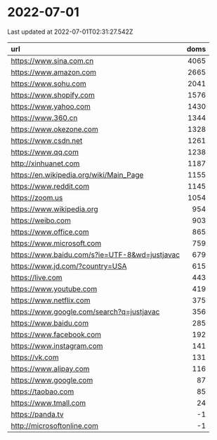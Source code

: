 # 2022-07-01

<!-- BEGIN -->
Last updated at 2022-07-01T02:31:27.542Z

url | doms
:- | -:
https://www.sina.com.cn | 4065
https://www.amazon.com | 2665
https://www.sohu.com | 2041
https://www.shopify.com | 1576
https://www.yahoo.com | 1430
https://www.360.cn | 1344
https://www.okezone.com | 1328
https://www.csdn.net | 1261
https://www.qq.com | 1238
http://xinhuanet.com | 1187
https://en.wikipedia.org/wiki/Main_Page | 1155
https://www.reddit.com | 1145
https://zoom.us | 1054
https://www.wikipedia.org | 954
https://weibo.com | 903
https://www.office.com | 865
https://www.microsoft.com | 759
https://www.baidu.com/s?ie=UTF-8&wd=justjavac | 679
https://www.jd.com/?country=USA | 615
https://live.com | 443
https://www.youtube.com | 419
https://www.netflix.com | 375
https://www.google.com/search?q=justjavac | 356
https://www.baidu.com | 285
https://www.facebook.com | 192
https://www.instagram.com | 141
https://vk.com | 131
https://www.alipay.com | 116
https://www.google.com | 87
https://taobao.com | 85
https://www.tmall.com | 24
https://panda.tv | -1
http://microsoftonline.com | -1
<!-- END -->
